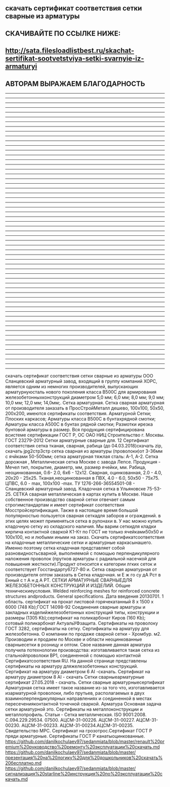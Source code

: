 скачать сертификат соответствия сетки сварные из арматуры
--------------------------------------------------
СКАЧИВАЙТЕ ПО ССЫЛКЕ НИЖЕ:
--------------------------------------------------
http://sata.filesloadlistbest.ru/skachat-sertifikat-sootvetstviya-setki-svarnyie-iz-armaturyi
--------------------------------------------------
АВТОРАМ ВЫРАЖАЕМ БЛАГОДАРНОСТЬ
--------------------------------------------------
--------------------------------------------------
--------------------------------------------------
--------------------------------------------------
--------------------------------------------------
--------------------------------------------------
--------------------------------------------------
--------------------------------------------------
--------------------------------------------------
--------------------------------------------------
--------------------------------------------------
--------------------------------------------------
--------------------------------------------------
--------------------------------------------------
--------------------------------------------------
--------------------------------------------------
--------------------------------------------------
--------------------------------------------------
--------------------------------------------------
--------------------------------------------------
--------------------------------------------------
--------------------------------------------------
--------------------------------------------------
--------------------------------------------------
--------------------------------------------------
--------------------------------------------------
--------------------------------------------------
--------------------------------------------------
--------------------------------------------------
--------------------------------------------------
--------------------------------------------------
--------------------------------------------------
--------------------------------------------------
--------------------------------------------------
--------------------------------------------------
--------------------------------------------------
--------------------------------------------------
--------------------------------------------------
--------------------------------------------------
--------------------------------------------------
--------------------------------------------------
--------------------------------------------------
--------------------------------------------------
--------------------------------------------------
--------------------------------------------------
--------------------------------------------------
--------------------------------------------------
--------------------------------------------------
--------------------------------------------------
--------------------------------------------------
--------------------------------------------------
--------------------------------------------------
--------------------------------------------------
--------------------------------------------------
--------------------------------------------------
--------------------------------------------------
--------------------------------------------------
--------------------------------------------------
--------------------------------------------------
--------------------------------------------------
скачать сертификат соответствия сетки сварные из арматуры ООО Сланцевский арматурный завод, входящий в группу компаний ХОРС, является одним из немногих производителей, выпускающих арматурнуюсталь нового поколения класса В500С для армирования железобетонныхконструкций диаметром 5,0 мм; 6,0 мм; 8,0 мм; 9,0 мм; 10,0 мм; 12,0 мм; 14,0мм;. Сетка арматурная. Сетка сварная арматурная от производителя заказать в ПросСтройМеталл дешево, 100х100, 50х50, 200x200, имеются сертификаты соответствия. Арматурной Сетки; Плоских каркасов; Арматуры класса В500С в бунтахрядной смотки; Арматуры класса А500С в бунтах рядной смотки; Размотки ирезка бунтовой арматуры в размер. Вся продукция сертифицирована всистеме сертификации ГОСТ Р, ОС ОАО НИЦ Строительство г. Москвы. ГОСТ 23279-2012 Сетки арматурные сварные для. 12 Сертификат соответствия сетка тканая, сварная, рабица (до 04.03.2018)скачать zip, скачать jpg2стр3стр  сетка сварная из арматуры (проволоки)от 3-36мм с ячйками 50-500мм; сетка арматурная тяжлая сталь: А-1, А-2. Сетка дорожная , Металлическая сетка Москве с завода Лепсе. Продукция - Мечел
тип, покрытие, диаметр, мм, размер ячейки, мм. Рабица, неоцинкованная, 0.6- 2.0, 6х6 - 12х12. Сварная, оцинкованная, 2.0 - 4.0, 20х20 - 25х25. Тканая,неоцинкованная в ПВХ, 4.0 - 6.0, 50х50 - 75х75. ЦПВС, 6.0 - max, 100х100 -max. ТУ 1276-266-36554501-08 - Сланцевский арматурный завод. Кладочная сетка в Ульяновске  75-53-25. СЕТКА сварная металлическая в картах купить в Москве. Наше собственное производство сварной сетки отвечает самым строгимстандартам и имеет сертификат соответствия Мосстройсертификация. Также в настоящее время большой популярностью пользуется сварная сеткадля заборов и ограждений. в этих целях может применяться сетка в рулонахи в. У нас можно купить кладочную сетку из складского наличия. Мы варим сеткидля кладки кирпича контактной сваркой К1-Кт по ГОСТ не только ячейками50х50 и 100х100, но и любыми иными на заказ. Скачать сертификатсоответствия на кладочные металлические сетки и арматурные каркасынашего. Именно поэтому сетка кладочная представляет собой разновидностьсварной, выполняемой с помощью перпендикулярного наложения проволок (прутков арматуры с радиальной насечкой для повышения жесткости).Продукт относится к категории лгких сеток и соответствует Госстандарту6727-80 и. Сетка сварная арматурная от производителя оптом заказать в
Сетка кладочная. м E ж го су дA Pст в Енный с т А н д A PT. СЕТКИ АРМАТУРНЫЕ СВАРНЫЕДЛЯ ЖЕЛЕЗОБЕТОННЫХ КОНСТРУКЦИЙ И ИЗДЕЛИЙ. Общие техническиеусловия. Welded reinforcing meshes for reinforced concrete structures andproducts. General specifications. Дата введения  20130701. 1 область. сертификат на прокат листовой горячекатанный 8 х 1500 х 6000 (748 Kb);ГОСТ 14098-92 Соединения сварные арматуры и закладных изделийжелезобетонных конструкций типы, конструкции и размеры (1305 Kb);сертификат на поликарбонат Киров (160 Kb); сотовый поликарбонат АктуальУФзащита. Сертификаты на проволоку ГОСТ 3282, сертификаты на сетку. Сертификаты на арматуру для железобетонна. О компании по продаже сварной сетки - Хромбур. м2. Производим и продаем по Москве и области неоцинкованные сварныесетки в розницу и оптом.  Свое название данная арматура получила потехнологии производства: изготавливается такая сетка из стальнойпроволоки ВР1, соединенной с помощью контактной  Сертификатсоответствия  RU. На данной странице представлены сертификаты на арматуру дляжелезобетонных конструкций. Сертификат на арматуру диаметром 6 AI -скачать. Сертификат на арматуру диаметром 8 AI - скачать  Сетки сварныеарматурные сертификат 27.05.2018 - скачать. Сетки сварные арматурныесертификат
Арматурная сетка имеет такое название из-за того что, изготавливается изарматурной проволоки, либо прутьев, располагаемых в двух взаимноперпендикулярных направлениях и соединенной в местах пересеченияконтактной точечной сваркой. Арматура Основная задача сетки арматурной это. Сертификаты на металлоконструкции и металлопрофиль. Статьи - Сетка металлическая. ISO 9001:2008.  C.094.229.29534. 07500. АЦСМ-31-00226. АЦСМ-31-00227. АЦСМ-31-00230. АЦСМ-31-00233. АЦСМ-31-00234.АЦСМ-31-00235. Свидетельство МРС. Сертификат на грозотрос.Сертификат ГОСТ Р пряди арматурные. Сертификаты ГОСТ Р канатыоцинкованные.
https://github.com/danilkochulaev97/sedanmiata/blob/master/renault%20premium%20руководство%20ремонту%20эксплуатации%20скачать.md
https://github.com/danilkochulaev97/sedanmiata/blob/master/презентация%20на%20логику%20для%20дошкольников%20скачать%20бесплатно.md
https://github.com/danilkochulaev97/sedanmiata/blob/master/сигнализация%20starline%20инструкция%20по%20эксплуатации%20скачать.md
